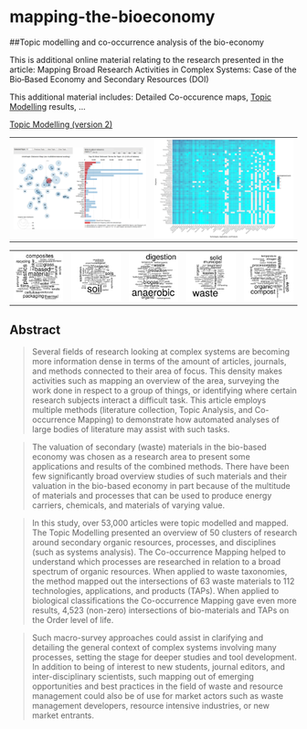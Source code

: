 # mapping-the-bioeconomy
##Topic modelling and co-occurrence analysis of the bio-economy

This is additional online material relating to the research presented in the article:
Mapping Broad Research Activities in Complex Systems: Case of the Bio‐Based Economy and Secondary Resources (DOI)

This additional material includes:
Detailed Co-occurence maps,
[Topic Modelling](http://isdata-org.github.io/mapping-the-bioeconomy/TopicModelling/index.html) results,
...

[Topic Modelling (version 2)](http://isdata-org.github.io/mapping-the-bioeconomy/TopicModelling2/index.html)

<table cellspacing="0" cellpadding="0"><tr>
<td><a href="http://isdata-org.github.io/mapping-the-bioeconomy/TopicModelling/index.html"><img src="https://github.com/isdata-org/mapping-the-bioeconomy/raw/master/TopicModelling/Screenshot.png" width="400"></a></td>
<td><a href="./CoOccurrenceMatrices/README.md"><img src="https://github.com/isdata-org/mapping-the-bioeconomy/raw/master/CoOccurrenceMatrices/images/Top50Species.png" width="420"></a></td></tr></table><table cellspacing="0" cellpadding="0"><tr>
<td><a href="http://isdata-org.github.io/mapping-the-bioeconomy/TopicModelling/index.html"><img src="./TopicModelling/TopicWordClouds/Topic_31.png" width=100%></a></td>
<td><a href="http://isdata-org.github.io/mapping-the-bioeconomy/TopicModelling/index.html"><img src="./TopicModelling/TopicWordClouds/Topic_5.png" width=100%></a></td>
<td><a href="http://isdata-org.github.io/mapping-the-bioeconomy/TopicModelling/index.html"><img src="./TopicModelling/TopicWordClouds/Topic_10.png" width=100%></a></td>
<td><a href="http://isdata-org.github.io/mapping-the-bioeconomy/TopicModelling/index.html"><img src="./TopicModelling/TopicWordClouds/Topic_15.png" width=100%></a></td>
<td><a href="http://isdata-org.github.io/mapping-the-bioeconomy/TopicModelling/index.html"><img src="./TopicModelling/TopicWordClouds/Topic_17.png" width=100%></a></td>
</tr></table>

## Abstract
> Several fields of research looking at complex systems are becoming more information dense in terms of the amount of articles, journals, and methods connected to their area of focus. This density makes activities such as mapping an overview of the area, surveying the work done in respect to a group of things, or identifying where certain research subjects interact a difficult task. This article employs multiple methods (literature collection, Topic Analysis, and Co-occurrence Mapping) to demonstrate how automated analyses of large bodies of literature may assist with such tasks.

> The valuation of secondary (waste) materials in the bio-based economy was chosen as a research area to present some applications and results of the combined methods. There have been few significantly broad overview studies of such materials and their valuation in the bio-based economy in part because of the multitude of materials and processes that can be used to produce energy carriers, chemicals, and materials of varying value.

> In this study, over 53,000 articles were topic modelled and mapped. The Topic Modelling presented an overview of 50 clusters of research around secondary organic resources, processes, and disciplines (such as systems analysis). The Co-occurrence Mapping helped to understand which processes are researched in relation to a broad spectrum of organic resources. When applied to waste taxonomies, the method mapped out the intersections of 63 waste materials to 112 technologies, applications, and products (TAPs). When applied to biological classifications the Co-occurrence Mapping gave even more results, 4,523 (non-zero) intersections of bio-materials and TAPs on the Order level of life.

> Such macro-survey approaches could assist in clarifying and detailing the general context of complex systems involving many processes, setting the stage for deeper studies and tool development. In addition to being of interest to new students, journal editors, and inter-disciplinary scientists, such mapping out of emerging opportunities and best practices in the field of waste and resource management could also be of use for market actors such as waste management developers, resource intensive industries, or new market entrants.


